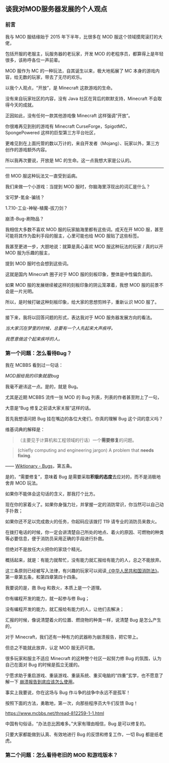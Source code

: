 ## 谈我对MOD服务器发展的个人观点
### 前言
我与 MOD 服结缘始于 2015 年下半年，比很多在 MOD 服这个领域摸爬滚打的大佬，

包括开服的老服主，玩服务器的老玩家，开发 MOD 的老程序员，都算得上是年轻很多，该称呼各位一声前辈。

MOD 服作为 MC 的一种玩法，自其诞生以来，极大地拓展了 MC 本身的游戏内容，给无数的玩家，带去了无尽的欢乐。

以我个人观点，“开放”，是 Minecraft 这款游戏的生命。

没有来自玩家社区的内容，没有 Java 社区在背后的默默支持，Minecraft 不会取得今天的成就。

正因如此，没有任何一款其他游戏像 Minecraft 这样强调“开放”。

你很难再见到别的游戏有 Minecraft CurseForge，SpigotMC，SpongePowered  这样的巨型第三方平台社区，

更难见到在上面托管的数以万计的，来自开发者（Mojang）、玩家以外，第三方创作的游戏额外内容。

所以我再次要说，开放是 MC 的生命。这一点我想大家是公认的。

****************

但 MOD 服这种玩法又一直受到诟病。

我们来做一个小游戏：当提到 MOD 服时，你脑海里浮现出的词汇是什么？

宝可梦-氪金-骗钱？

1.7.10-工业-神秘-植魔-拔刀剑？

崩溃-Bug-刷物品？

我相信大多数不喜欢 MOD 服的玩家脑海里都有这些词。成天在开 MOD 服，甚至可能将其作为盈利手段的服主，心里可能也给 MOD 服贴了这些标签。

我甚至更进一步，大胆地说：就算是真心喜欢 MOD 服这种玩法的玩家 / 真的以开 MOD 服为乐趣的服主，

提到 MOD 服时也会想到这些词。

这就是国内 Minecraft 圈子对于 MOD 服的刻板印象，整体是中性偏负面的。

如果 MOD 服的发展继续被这样的刻板印象的阴云笼罩着，我想 MOD 服的前景不会是一片光明。

所以，是时候打破这种刻板印象，给大家的思想剪辫子，重新认识 MOD 服了。

***************

接下来，我将以回答问题的形式，表达我对于 MOD 服务器发展方向的看法。

*当大家沉在梦里的时候，总要有一个人先起来大声疾呼。*

*我愿意做这个起来疾呼的人。*

### 第一个问题：怎么看待Bug？

我在 MCBBS 看到过一句话：

*MOD服给我的印象就是bug*

我毫不避讳这一点。是的，就是 Bug。

尤其是近期 MCBBS 流传一张 MOD 的 Bug 列表，列表的作者甚至附上了一句，

大意是“Bug 修复之前请大家关服”这样的话。

首先我想请问把 Bug 挂在嘴边的各位大佬们，你真的理解 Bug 这个词的意义吗？

维基词典的解释是：

> （主要见于计算机和工程领域的行话）一个**需要修复**的问题。

> (chiefly computing and engineering jargon) A problem that **needs fixing**. 

—— [Wiktionary - Bugs](https://en.wiktionary.org/wiki/bug#Noun)，第五条。

是的，“需要修复”，意味着 Bug 是需要采取**积极的态度**去应对的，而不是消极地舍弃 MOD 玩法。

如果你不能体会这句话的含义，那我打个比方。

现在你的家着火了。如果你身强力壮，并掌握一定的消防常识，你当然可以自己动手扑救；

如果你还不足以完成救火的任务，你起码应该拨打 119 请专业的消防员来救火。

在拨打电话的时候，你一定会讲清楚自己所处的地点、着火的原因、可燃物的种类等必要信息，便于消防员采用正确的手段进行扑救。

但绝对不是放任大火把你的家烧个精光。

概括起来，就是：有能力就帮忙，没有能力就汇报给有能力的人，总之不能放弃。

这三条原则已经被写入法律，有兴趣的玩家可以阅读[《中华人民共和国消防法》](https://duxiaofa.baidu.com/detail?searchType=statute&from=aladdin_28231&originquery=%E4%B8%AD%E5%8D%8E%E4%BA%BA%E6%B0%91%E5%85%B1%E5%92%8C%E5%9B%BD%E6%B6%88%E9%98%B2%E6%B3%95&count=74&cid=fb2248d339633aed424dd599b525054c_law)。
第一章第五条，和第四章第四十四条。

我要说的是，救 Bug 和救火，本质上是一个道理。

你有编程开发的能力，就一起参与修 Bug；

没有编程开发的能力，就汇报给有能力的人，让他们去解决；

汇报的时候，像说清楚着火的位置、燃烧物的种类一样，说清楚 Bug 是怎么产生的，

对于 Minecraft，我们还有一种有力的武器称为崩溃报告，把它带上。

但总之不能就此放弃，认定 MOD 服无药可救。

很多玩家和服主不适应 Minecraft 的这种整个社区一起努力修 Bug 的氛围，认为自己在面对 Bug 的时候是孤立无援的。

宁愿求助于重启游戏、重装游戏、重装系统、重买电脑的“四重”玄学，也不愿意了解一下 [崩溃报告到底应该怎么使用](https://www.mcbbs.net/thread-812259-1-1.html)。

事实上我要说，你在这场与 Bug 作斗争的战争中永远不是孤军！

按照下面的方法，勇敢地，第一次，向那些程序员大牛们反馈 Bug！

https://www.mcbbs.net/thread-812259-1-1.html

中国有句俗话，“办法总比困难多。”大家有理由相信，Bug 是可以修复的。

只要大家都能做到认真、有效地进行 Bug 的反馈和修复工作，一切 Bug 都是纸老虎。

### 第二个问题：怎么看待老旧的 MOD 和游戏版本？

